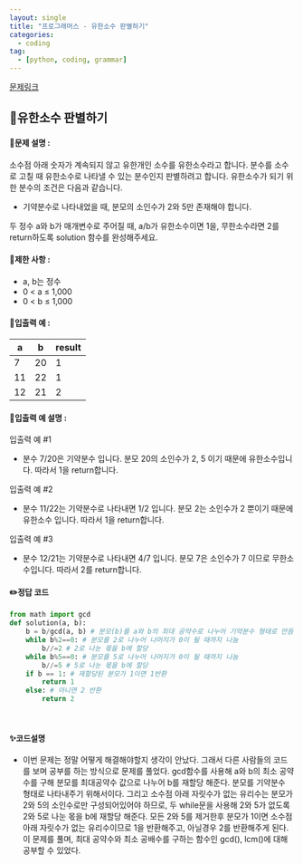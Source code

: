 ```yaml
---
layout: single
title: "프로그래머스 - 유한소수 판별하기"
categories: 
  - coding
tag:
  - [python, coding, grammar]
--- 
```

[문제링크](https://school.programmers.co.kr/learn/courses/30/lessons/120878)  

## 📌유한소수 판별하기

#### 📖문제 설명 :  
소수점 아래 숫자가 계속되지 않고 유한개인 소수를 유한소수라고 합니다. 분수를 소수로 고칠 때 유한소수로 나타낼 수 있는 분수인지 판별하려고 합니다. 유한소수가 되기 위한 분수의 조건은 다음과 같습니다.

- 기약분수로 나타내었을 때, 분모의 소인수가 2와 5만 존재해야 합니다.

두 정수 a와 b가 매개변수로 주어질 때, a/b가 유한소수이면 1을, 무한소수라면 2를 return하도록 solution 함수를 완성해주세요.
#### 📖제한 사항 :  
- a, b는 정수
- 0 < a ≤ 1,000
- 0 < b ≤ 1,000
  
#### 📖입출력 예 : 

|a|b|result|
|---|---|---|
|7|20|1|
|11|22|1|
|12|21|2|
#### 📖입출력 예 설명 : 

입출력 예 #1
- 분수 7/20은 기약분수 입니다. 분모 20의 소인수가 2, 5 이기 때문에 유한소수입니다. 따라서 1을 return합니다.

입출력 예 #2
- 분수 11/22는 기약분수로 나타내면 1/2 입니다. 분모 2는 소인수가 2 뿐이기 때문에 유한소수 입니다. 따라서 1을 return합니다.

입출력 예 #3
- 분수 12/21는 기약분수로 나타내면 4/7 입니다. 분모 7은 소인수가 7 이므로 무한소수입니다. 따라서 2를 return합니다.

#### ✏️정답 코드
```python
from math import gcd
def solution(a, b):
    b = b/gcd(a, b) # 분모(b)를 a와 b의 최대 공약수로 나누어 기약분수 형태로 만듬
    while b%2==0: # 분모를 2로 나누어 나머지가 0이 될 때까지 나눔
        b//=2 # 2로 나눈 몫을 b에 할당
    while b%5==0: # 분모를 5로 나누어 나머지가 0이 될 때까지 나눔
        b//=5 # 5로 나눈 몫을 b에 할당
    if b == 1: # 재할당된 분모가 1이면 1반환
        return 1
    else: # 아니면 2 반환
        return 2
```

<br>

#### ✨코드설명
- 이번 문제는 정말 어떻게 해결해야할지 생각이 안났다. 그래서 다른 사람들의 코드를 보며 공부를 하는 방식으로 문제를 풀었다.
  gcd함수를 사용해 a와 b의 최소 공약수를 구해 분모를 최대공약수 값으로 나누어 b를 재할당 해준다. 분모를 기약분수 형태로 나타내주기 위해서이다.
  그리고 소수점 아래 자릿수가 없는 유리수는 분모가 2와 5의 소인수로만 구성되어있어야 하므로, 두 while문을 사용해 2와 5가 없도록 2와 5로 나눈 몫을 b에 재할당 해준다.
  모든 2와 5를 제거한후 분모가 1이면 소수점 아래 자릿수가 없는 유리수이므로 1을 반환해주고, 아닐경우 2를 반환해주게 된다.
  이 문제를 풀며, 최대 공약수와 최소 공배수를 구하는 함수인 gcd(), lcm()에 대해 공부할 수 있었다. 
  
